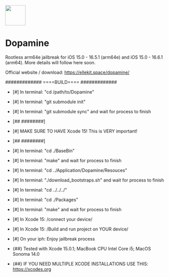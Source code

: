 <img src="https://github.com/opa334/Dopamine/assets/52459150/ed04dd3e-d879-456d-9aa3-d4ed44819c7e" width="64" />

# Dopamine

Rootless arm64e jailbreak for iOS 15.0 - 16.5.1 (arm64e) and iOS 15.0 - 16.6.1 (arm64). More details will follow here soon.

Official website / download: https://ellekit.space/dopamine/


#############
====BUILD====
#############


- [#] In terminal: "cd /path/to/Dopamine"
- [#] In terminal: "git submodule init"
- [#] In terminal: "git submodule sync" and wait for process to finish
- [## ########]
- [#] MAKE SURE TO HAVE Xcode 15! This is VERY important!
- [## ########]
- [#] In terminal: "cd ./BaseBin"
- [#] In terminal: "make" and wait for process to finish
- [#] In terminal: "cd ../Application/Dopamine/Resouces"
- [#] In terminal: "./download_bootstraps.sh" and wait for process to finish
- [#] In terminal: "cd ../../../"
- [#] In terminal: "cd ./Packages"
- [#] In terminal: "make" and wait for process to finish
- [#] In Xcode 15: /connect your device/
- [#] In Xcode 15: /Build and run project on YOUR device/
- [#] On your iph: Enjoy jailbreak process

- {##} Tested with Xcode 15.0.1; MacBook CPU Intel Core i5; MacOS Sonoma 14.0
- {##} IF YOU NEED MULTIPLE XCODE INSTALLATIONS USE THIS: https://xcodes.org

